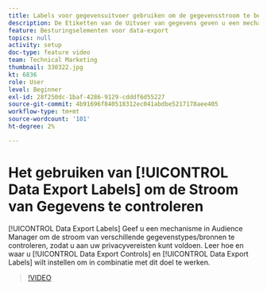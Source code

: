 ```yaml
---
title: Labels voor gegevensuitvoer gebruiken om de gegevensstroom te beheren
description: De Etiketten van de Uitvoer van gegevens geven u een mechanisme in Audience Manager om de stroom van verschillende gegevenstypes/bronnen te controleren, zodat u aan uw privacyvereisten kunt voldoen. Leer hoe en waar te om de Controles van de Uitvoer van Gegevens en de Etiketten van de Uitvoer van Gegevens te plaatsen, om aan dit doel gelijktijdig te werken.
feature: Besturingselementen voor data-export
topics: null
activity: setup
doc-type: feature video
team: Technical Marketing
thumbnail: 330322.jpg
kt: 6836
role: User
level: Beginner
exl-id: 28f250dc-1baf-4286-9129-cdddf6d55227
source-git-commit: 4b91696f840518312ec041abdbe5217178aee405
workflow-type: tm+mt
source-wordcount: '101'
ht-degree: 2%

---
```


# Het gebruiken van [!UICONTROL Data Export Labels] om de Stroom van Gegevens te controleren

[!UICONTROL Data Export Labels] Geef u een mechanisme in Audience Manager om de stroom van verschillende gegevenstypes/bronnen te controleren, zodat u aan uw privacyvereisten kunt voldoen. Leer hoe en waar u [!UICONTROL Data Export Controls] en [!UICONTROL Data Export Labels] wilt instellen om in combinatie met dit doel te werken.

>[!VIDEO](https://video.tv.adobe.com/v/330322/?quality=12&learn=on)

